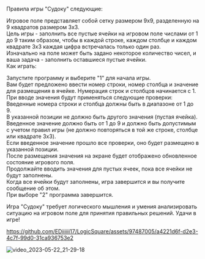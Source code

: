 Правила игры "Судоку" следующие:
  
Игровое поле представляет собой сетку размером 9x9, разделенную на 9 квадратов размером 3x3.  
Цель игры - заполнить все пустые ячейки на игровом поле числами от 1 до 9 таким образом, чтобы в каждой строке, каждом столбце и каждом квадрате 3x3 каждая цифра встречалась только один раз.  
Изначально на поле может быть задано некоторое количество чисел, и ваша задача - заполнить оставшиеся пустые ячейки.  
Как играть:
  
Запустите программу и выберите "1" для начала игры.  
Вам будет предложено ввести номер строки, номер столбца и значение для размещения в ячейке. Нумерация строк и столбцов начинается с 1.  
При вводе значения будут применяться следующие проверки:  
Введенные номера строки и столбца должны быть в диапазоне от 1 до 9.  
В указанной позиции не должно быть другого значения (пустая ячейка).  
Введенное значение должно быть от 1 до 9 и должно быть допустимым с учетом правил игры (не должно повторяться в той же строке, столбце или квадрате 3x3).  
Если введенное значение прошло все проверки, оно будет размещено в указанной позиции.  
После размещения значения на экране будет отображено обновленное состояние игрового поля.  
Продолжайте вводить значения для пустых ячеек, пока все ячейки не будут заполнены.  
Когда все ячейки будут заполнены, игра завершится и вы получите сообщение об этом.  
При выборе "2" программа завершится.  
  
Игра "Судоку" требует логического мышления и умения анализировать ситуацию на игровом поле для принятия правильных решений. Удачи в игре!



https://github.com/EDiiiiii17/LogicSquare/assets/97487005/a4221d6f-d2e3-4c7f-99d0-31ca936753e2

![video_2023-05-22_21-29-18](https://github.com/EDiiiiii17/LogicSquare/assets/97487005/5f798e2b-613b-439b-acd4-9afe8c69f9d3)
